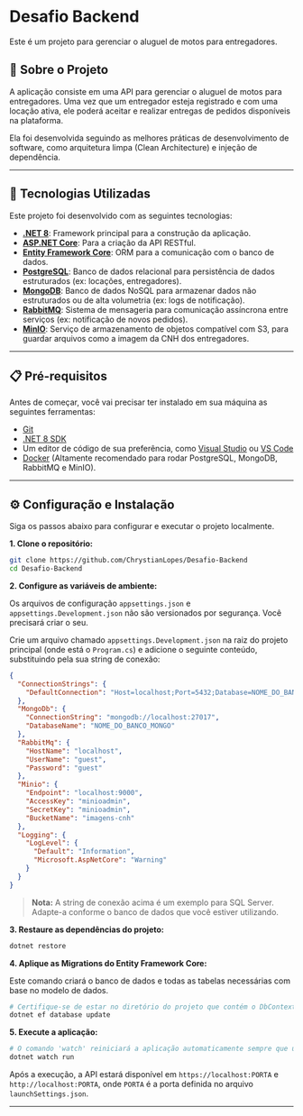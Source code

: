 # Desafio Backend

Este é um projeto para gerenciar o aluguel de motos para entregadores.

## 📖 Sobre o Projeto

A aplicação consiste em uma API para gerenciar o aluguel de motos para entregadores. Uma vez que um entregador esteja registrado e com uma locação ativa, ele poderá aceitar e realizar entregas de pedidos disponíveis na plataforma.

Ela foi desenvolvida seguindo as melhores práticas de desenvolvimento de software, como arquitetura limpa (Clean Architecture) e injeção de dependência.

---

## 🚀 Tecnologias Utilizadas

Este projeto foi desenvolvido com as seguintes tecnologias:

- **[.NET 8](https://dotnet.microsoft.com/pt-br/download/dotnet/8.0)**: Framework principal para a construção da aplicação.
- **[ASP.NET Core](https://learn.microsoft.com/pt-br/aspnet/core/)**: Para a criação da API RESTful.
- **[Entity Framework Core](https://learn.microsoft.com/pt-br/ef/core/)**: ORM para a comunicação com o banco de dados.
- **[PostgreSQL](https://www.postgresql.org/)**: Banco de dados relacional para persistência de dados estruturados (ex: locações, entregadores).
- **[MongoDB](https://www.mongodb.com/pt-br)**: Banco de dados NoSQL para armazenar dados não estruturados ou de alta volumetria (ex: logs de notificação).
- **[RabbitMQ](https://www.rabbitmq.com/)**: Sistema de mensageria para comunicação assíncrona entre serviços (ex: notificação de novos pedidos).
- **[MinIO](https://min.io/)**: Serviço de armazenamento de objetos compatível com S3, para guardar arquivos como a imagem da CNH dos entregadores.

---

## 📋 Pré-requisitos

Antes de começar, você vai precisar ter instalado em sua máquina as seguintes ferramentas:

- [Git](https://git-scm.com)
- [.NET 8 SDK](https://dotnet.microsoft.com/pt-br/download/dotnet/8.0)
- Um editor de código de sua preferência, como [Visual Studio](https://visualstudio.microsoft.com/pt-br/) ou [VS Code](https://code.visualstudio.com/download)
- [Docker](https://www.docker.com/products/docker-desktop/) (Altamente recomendado para rodar PostgreSQL, MongoDB, RabbitMQ e MinIO).

---

## ⚙️ Configuração e Instalação

Siga os passos abaixo para configurar e executar o projeto localmente.

**1. Clone o repositório:**

```bash
git clone https://github.com/ChrystianLopes/Desafio-Backend
cd Desafio-Backend
```

**2. Configure as variáveis de ambiente:**

Os arquivos de configuração `appsettings.json` e `appsettings.Development.json` não são versionados por segurança. Você precisará criar o seu.

Crie um arquivo chamado `appsettings.Development.json` na raiz do projeto principal (onde está o `Program.cs`) e adicione o seguinte conteúdo, substituindo pela sua string de conexão:

```json
{
  "ConnectionStrings": {
    "DefaultConnection": "Host=localhost;Port=5432;Database=NOME_DO_BANCO;Username=SEU_USUARIO;Password=SUA_SENHA;"
  },
  "MongoDb": {
    "ConnectionString": "mongodb://localhost:27017",
    "DatabaseName": "NOME_DO_BANCO_MONGO"
  },
  "RabbitMq": {
    "HostName": "localhost",
    "UserName": "guest",
    "Password": "guest"
  },
  "Minio": {
    "Endpoint": "localhost:9000",
    "AccessKey": "minioadmin",
    "SecretKey": "minioadmin",
    "BucketName": "imagens-cnh"
  },
  "Logging": {
    "LogLevel": {
      "Default": "Information",
      "Microsoft.AspNetCore": "Warning"
    }
  }
}
```
> **Nota:** A string de conexão acima é um exemplo para SQL Server. Adapte-a conforme o banco de dados que você estiver utilizando.

**3. Restaure as dependências do projeto:**

```bash
dotnet restore
```

**4. Aplique as Migrations do Entity Framework Core:**

Este comando criará o banco de dados e todas as tabelas necessárias com base no modelo de dados.

```bash
# Certifique-se de estar no diretório do projeto que contém o DbContext
dotnet ef database update
```

**5. Execute a aplicação:**

```bash
# O comando 'watch' reiniciará a aplicação automaticamente sempre que um arquivo for alterado.
dotnet watch run
```

Após a execução, a API estará disponível em `https://localhost:PORTA` e `http://localhost:PORTA`, onde `PORTA` é a porta definida no arquivo `launchSettings.json`.

---
